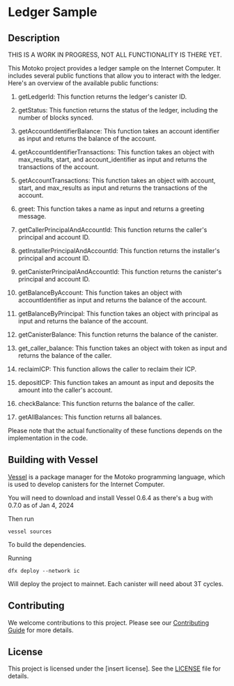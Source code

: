 # Ledger Sample

## Description

THIS IS A WORK IN PROGRESS, NOT ALL FUNCTIONALITY IS THERE YET.

This Motoko project provides a ledger sample on the Internet Computer. It includes several public functions that allow you to interact with the ledger. Here's an overview of the available public functions:

1. getLedgerId: This function returns the ledger's canister ID.

2. getStatus: This function returns the status of the ledger, including the number of blocks synced.

3. getAccountIdentifierBalance: This function takes an account identifier as input and returns the balance of the account.

4. getAccountIdentifierTransactions: This function takes an object with max_results, start, and account_identifier as input and returns the transactions of the account.

5. getAccountTransactions: This function takes an object with account, start, and max_results as input and returns the transactions of the account.

6. greet: This function takes a name as input and returns a greeting message.

7. getCallerPrincipalAndAccountId: This function returns the caller's principal and account ID.

8. getInstallerPrincipalAndAccountId: This function returns the installer's principal and account ID.

9. getCanisterPrincipalAndAccountId: This function returns the canister's principal and account ID.

10. getBalanceByAccount: This function takes an object with accountIdentifier as input and returns the balance of the account.

11. getBalanceByPrincipal: This function takes an object with principal as input and returns the balance of the account.

12. getCanisterBalance: This function returns the balance of the canister.

13. get_caller_balance: This function takes an object with token as input and returns the balance of the caller.

14. reclaimICP: This function allows the caller to reclaim their ICP.

15. depositICP: This function takes an amount as input and deposits the amount into the caller's account.

16. checkBalance: This function returns the balance of the caller.

17. getAllBalances: This function returns all balances.

Please note that the actual functionality of these functions depends on the implementation in the code.

## Building with Vessel

[Vessel](https://github.com/dfinity/vessel) is a package manager for the Motoko programming language, which is used to develop canisters for the Internet Computer.

You will need to download and install Vessel 0.6.4 as there's a bug with 0.7.0 as of Jan 4, 2024

Then run 
```
vessel sources
```
To build the dependencies.

Running 
```
dfx deploy --network ic
```
Will deploy the project to mainnet.  Each canister will need about 3T cycles.

## Contributing

We welcome contributions to this project. Please see our [Contributing Guide](CONTRIBUTING.md) for more details.

## License

This project is licensed under the [insert license]. See the [LICENSE](LICENSE) file for details.